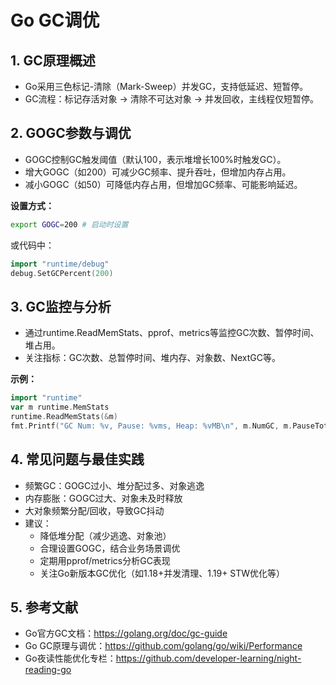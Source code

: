 # Go GC调优

## 1. GC原理概述

- Go采用三色标记-清除（Mark-Sweep）并发GC，支持低延迟、短暂停。
- GC流程：标记存活对象 → 清除不可达对象 → 并发回收，主线程仅短暂停。

## 2. GOGC参数与调优

- GOGC控制GC触发阈值（默认100，表示堆增长100%时触发GC）。
- 增大GOGC（如200）可减少GC频率、提升吞吐，但增加内存占用。
- 减小GOGC（如50）可降低内存占用，但增加GC频率、可能影响延迟。

**设置方式：**

```sh
export GOGC=200 # 启动时设置
```

或代码中：

```go
import "runtime/debug"
debug.SetGCPercent(200)
```

## 3. GC监控与分析

- 通过runtime.ReadMemStats、pprof、metrics等监控GC次数、暂停时间、堆占用。
- 关注指标：GC次数、总暂停时间、堆内存、对象数、NextGC等。

**示例：**

```go
import "runtime"
var m runtime.MemStats
runtime.ReadMemStats(&m)
fmt.Printf("GC Num: %v, Pause: %vms, Heap: %vMB\n", m.NumGC, m.PauseTotalNs/1e6, m.HeapAlloc/1024/1024)
```

## 4. 常见问题与最佳实践

- 频繁GC：GOGC过小、堆分配过多、对象逃逸
- 内存膨胀：GOGC过大、对象未及时释放
- 大对象频繁分配/回收，导致GC抖动
- 建议：
  - 降低堆分配（减少逃逸、对象池）
  - 合理设置GOGC，结合业务场景调优
  - 定期用pprof/metrics分析GC表现
  - 关注Go新版本GC优化（如1.18+并发清理、1.19+ STW优化等）

## 5. 参考文献

- Go官方GC文档：<https://golang.org/doc/gc-guide>
- Go GC原理与调优：<https://github.com/golang/go/wiki/Performance>
- Go夜读性能优化专栏：<https://github.com/developer-learning/night-reading-go>
